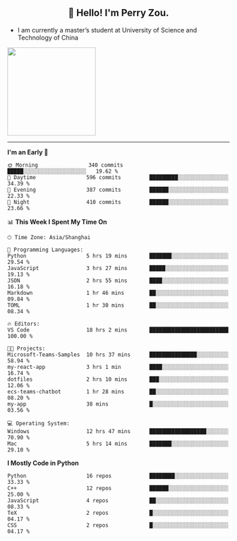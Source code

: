 <h2 align="center">👋 Hello! I'm Perry Zou.</h2>

- I am currently a master’s student at University of Science and Technology of China

<img height=200 align="center" src="https://github-readme-stats.vercel.app/api?username=zonepg" />

-------

<!--START_SECTION:waka-->
**I'm an Early 🐤** 

```text
🌞 Morning                340 commits         █████░░░░░░░░░░░░░░░░░░░░   19.62 % 
🌆 Daytime                596 commits         █████████░░░░░░░░░░░░░░░░   34.39 % 
🌃 Evening                387 commits         ██████░░░░░░░░░░░░░░░░░░░   22.33 % 
🌙 Night                  410 commits         ██████░░░░░░░░░░░░░░░░░░░   23.66 % 
```


📊 **This Week I Spent My Time On** 

```text
🕑︎ Time Zone: Asia/Shanghai

💬 Programming Languages: 
Python                   5 hrs 19 mins       ███████░░░░░░░░░░░░░░░░░░   29.54 % 
JavaScript               3 hrs 27 mins       █████░░░░░░░░░░░░░░░░░░░░   19.13 % 
JSON                     2 hrs 55 mins       ████░░░░░░░░░░░░░░░░░░░░░   16.18 % 
Markdown                 1 hr 46 mins        ██░░░░░░░░░░░░░░░░░░░░░░░   09.84 % 
TOML                     1 hr 30 mins        ██░░░░░░░░░░░░░░░░░░░░░░░   08.34 % 

🔥 Editors: 
VS Code                  18 hrs 2 mins       █████████████████████████   100.00 % 

🐱‍💻 Projects: 
Microsoft-Teams-Samples  10 hrs 37 mins      ███████████████░░░░░░░░░░   58.94 % 
my-react-app             3 hrs 1 min         ████░░░░░░░░░░░░░░░░░░░░░   16.74 % 
dotfiles                 2 hrs 10 mins       ███░░░░░░░░░░░░░░░░░░░░░░   12.06 % 
ecs-teams-chatbot        1 hr 28 mins        ██░░░░░░░░░░░░░░░░░░░░░░░   08.20 % 
my-app                   38 mins             █░░░░░░░░░░░░░░░░░░░░░░░░   03.56 % 

💻 Operating System: 
Windows                  12 hrs 47 mins      ██████████████████░░░░░░░   70.90 % 
Mac                      5 hrs 14 mins       ███████░░░░░░░░░░░░░░░░░░   29.10 % 
```

**I Mostly Code in Python** 

```text
Python                   16 repos            ████████░░░░░░░░░░░░░░░░░   33.33 % 
C++                      12 repos            ██████░░░░░░░░░░░░░░░░░░░   25.00 % 
JavaScript               4 repos             ██░░░░░░░░░░░░░░░░░░░░░░░   08.33 % 
TeX                      2 repos             █░░░░░░░░░░░░░░░░░░░░░░░░   04.17 % 
CSS                      2 repos             █░░░░░░░░░░░░░░░░░░░░░░░░   04.17 % 
```




<!--END_SECTION:waka-->
